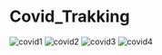 # Covid_Trakking

![covid1](https://user-images.githubusercontent.com/16830594/109194229-0a47cf00-77bb-11eb-87f5-eab0bca2bf01.PNG)
![covid2](https://user-images.githubusercontent.com/16830594/109194268-10d64680-77bb-11eb-928b-8cd2e1704523.PNG)
![covid3](https://user-images.githubusercontent.com/16830594/109194287-15026400-77bb-11eb-82e0-7324c0a48aa1.PNG)
![covid4](https://user-images.githubusercontent.com/16830594/109194311-19c71800-77bb-11eb-9307-f09e0369391e.PNG)

